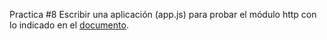Practica #8
Escribir una aplicación (app.js) para probar el módulo http con lo indicado en el [documento](https://docs.google.com/document/d/1UZ_reah88BAAnrtJB_CxOQXUPcNvR1CgJ7oK_FsOibg/edit).
